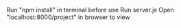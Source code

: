 Run "npm install" in terminal before use
Run server.js
Open "localhost:8000/project" in browser to view
